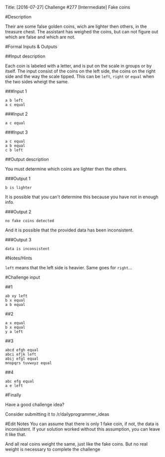 Title: [2016-07-27] Challenge #277 [Intermediate] Fake coins

#Description

Their are some false golden coins, wich are lighter then others, in the treasure chest. The assistant has weighed the coins, but can not figure out which are false and which are not.

#Formal Inputs & Outputs

##Input description

Each coin is labeled with a letter, and is put on the scale in groups or by itself.
The input consist of the coins on the left side, the coins on the right side and the way the scale tipped. This can be `left`, `right` or `equal` when the two sides wheigt the same. 

###Input 1

    a b left
    a c equal

###Input 2

    a c equal
    
###Input 3

    a c equal
    a b equal
    c b left

##Output description

You must determine which coins are lighter then the others.

###Output 1

    b is lighter
    
It is possible that you can't determine this because you have not in enough info.

###Output 2

    no fake coins detected
    
And it is possible that the provided data has been inconsistent.

###Output 3

    data is inconsistent

#Notes/Hints

`left` means that the left side is heavier. Same goes for `right`...


#Challenge input

##1

    ab xy left
    b x equal
    a b equal
    
##2

    a x equal
    b x equal
    y a left
   
##3

    abcd efgh equal
    abci efjk left
    abij efgl equal
    mnopqrs tuvwxyz equal

##4

    abc efg equal
    a e left

#Finally

Have a good challenge idea?

Consider submitting it to /r/dailyprogrammer_ideas

#Edit Notes
You can assume that there is only 1 fake coin, if not, the data is inconsistent.
If your solution worked without this assumption, you can leave it like that.

And all real coins weight the same, just like the fake coins. But no real weight is necessary to complete the challenge